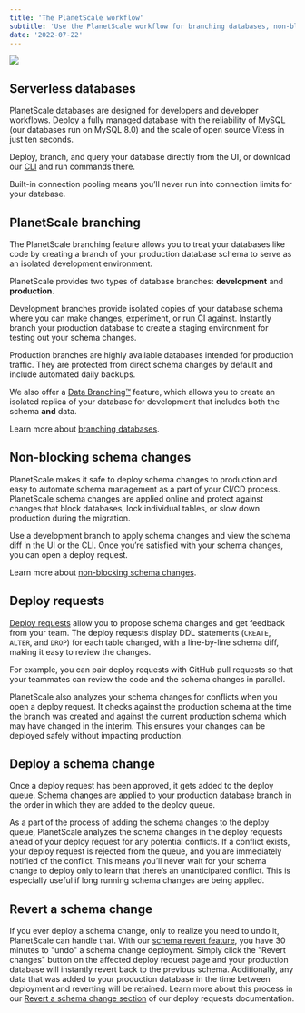 ```yaml
---
title: 'The PlanetScale workflow'
subtitle: 'Use the PlanetScale workflow for branching databases, non-blocking schema changes and more.'
date: '2022-07-22'
---
```


![](/img/planetscale-workflow.png)

## Serverless databases

PlanetScale databases are designed for developers and developer workflows. Deploy a fully managed database with the reliability of MySQL (our databases run on MySQL 8.0) and the scale of open source Vitess in just ten seconds.

Deploy, branch, and query your database directly from the UI, or download our [CLI](https://github.com/planetscale/cli#installation) and run commands there.

Built-in connection pooling means you’ll never run into connection limits for your database.

## PlanetScale branching

The PlanetScale branching feature allows you to treat your databases like code by creating a branch of your production database schema to serve as an isolated development environment.

PlanetScale provides two types of database branches: **development** and **production**.

Development branches provide isolated copies of your database schema where you can make changes, experiment, or run CI against. Instantly branch your production database to create a staging environment for testing out your schema changes.

Production branches are highly available databases intended for production traffic. They are protected from direct schema changes by default and include automated daily backups.

We also offer a [Data Branching&trade;](/docs/concepts/data-branching) feature, which allows you to create an isolated replica of your database for development that includes both the schema **and** data.

Learn more about [branching databases](/docs/concepts/branching).

## Non-blocking schema changes

PlanetScale makes it safe to deploy schema changes to production and easy to automate schema management as a part of your CI/CD process. PlanetScale schema changes are applied online and protect against changes that block databases, lock individual tables, or slow down production during the migration.

Use a development branch to apply schema changes and view the schema diff in the UI or the CLI. Once you’re satisfied with your schema changes, you can open a deploy request.

Learn more about [non-blocking schema changes](/docs/concepts/nonblocking-schema-changes).

## Deploy requests

[Deploy requests](/docs/concepts/deploy-requests) allow you to propose schema changes and get feedback from your team. The deploy requests display DDL statements (`CREATE`, `ALTER`, and `DROP`) for each table changed, with a line-by-line schema diff, making it easy to review the changes.

For example, you can pair deploy requests with GitHub pull requests so that your teammates can review the code and the schema changes in parallel.

PlanetScale also analyzes your schema changes for conflicts when you open a deploy request. It checks against the production schema at the time the branch was created and against the current production schema which may have changed in the interim. This ensures your changes can be deployed safely without impacting production.

## Deploy a schema change

Once a deploy request has been approved, it gets added to the deploy queue. Schema changes are applied to your production database branch in the order in which they are added to the deploy queue.

As a part of the process of adding the schema changes to the deploy queue, PlanetScale analyzes the schema changes in the deploy requests ahead of your deploy request for any potential conflicts. If a conflict exists, your deploy request is rejected from the queue, and you are immediately notified of the conflict. This means you’ll never wait for your schema change to deploy only to learn that there’s an unanticipated conflict. This is especially useful if long running schema changes are being applied.

## Revert a schema change

If you ever deploy a schema change, only to realize you need to undo it, PlanetScale can handle that. With our [schema revert feature](/docs/concepts/deploy-requests#revert-a-schema-change), you have 30 minutes to "undo" a schema change deployment. Simply click the "Revert changes" button on the affected deploy request page and your production database will instantly revert back to the previous schema. Additionally, any data that was added to your production database in the time between deployment and reverting will be retained. Learn more about this process in our [Revert a schema change section](/docs/concepts/deploy-requests#revert-a-schema-change) of our deploy requests documentation.
